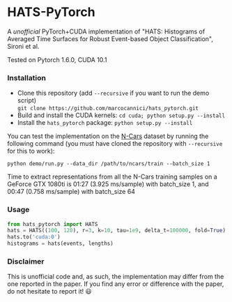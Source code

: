 # HATS-PyTorch

A *unofficial* PyTorch+CUDA implementation of "HATS: Histograms of Averaged Time 
Surfaces for Robust Event-based Object Classification", Sironi et al. 

Tested on Pytorch 1.6.0, CUDA 10.1

### Installation

- Clone this repository (add `--recursive` if you want to run the demo script)<br>
`git clone https://github.com/marcocannici/hats_pytorch.git`
- Build and install the CUDA kernels:
`cd cuda; python setup.py --install`
- Install the `hats_pytorch` package:
`python setup.py --install`

You can test the implementation on the 
[N-Cars](https://www.prophesee.ai/2018/03/13/dataset-n-cars/) dataset by running 
the following command (you must have cloned the repository with `--recursive` 
for this to work):

`python demo/run.py --data_dir /path/to/ncars/train --batch_size 1`

Time to extract representations from all the N-Cars training samples on a 
GeForce GTX 1080ti is 01:27 (3.925 ms/sample) with batch_size 1, and 00:47 
(0.758 ms/sample) with batch_size 64


### Usage

```python
from hats_pytorch import HATS
hats = HATS((100, 120), r=3, k=10, tau=1e9, delta_t=100000, fold=True)
hats.to('cuda:0')
histograms = hats(events, lengths)
```


### Disclaimer

This is unofficial code and, as such, the implementation may differ from the one
reported in the paper. If you find any error or difference with the paper, do not
hesitate to report it! :smiley:

